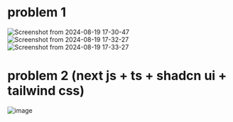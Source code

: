 # problem 1
![Screenshot from 2024-08-19 17-30-47](https://github.com/user-attachments/assets/022816a8-5e44-48d8-b297-2b035f142115)
![Screenshot from 2024-08-19 17-32-27](https://github.com/user-attachments/assets/e40902a7-948c-49d4-aad4-d36b832d094e)
![Screenshot from 2024-08-19 17-33-27](https://github.com/user-attachments/assets/288025ea-d224-4311-9341-57c87238f5a1)


# problem 2 (next js + ts + shadcn ui + tailwind css)

![image](https://github.com/user-attachments/assets/24da8ab1-c0f9-4c2b-90c3-6f63a215ecc4)

